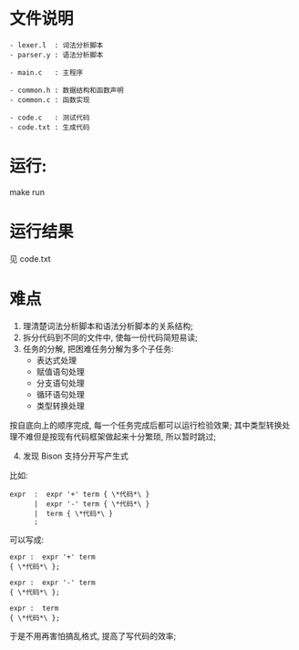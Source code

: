 # 文件说明
```
- lexer.l  : 词法分析脚本
- parser.y : 语法分析脚本

- main.c   : 主程序

- common.h : 数据结构和函数声明
- common.c : 函数实现

- code.c   : 测试代码
- code.txt : 生成代码
```

# 运行:

make run

# 运行结果

见 code.txt

# 难点

1. 理清楚词法分析脚本和语法分析脚本的关系结构;
2. 拆分代码到不同的文件中, 使每一份代码简短易读;
3. 任务的分解, 把困难任务分解为多个子任务:
    - 表达式处理
    - 赋值语句处理
    - 分支语句处理
    - 循环语句处理
    - 类型转换处理

按自底向上的顺序完成, 每一个任务完成后都可以运行检验效果;
其中类型转换处理不难但是按现有代码框架做起来十分繁琐, 所以暂时跳过;


4. 发现 Bison 支持分开写产生式

比如:
```
expr  :  expr '+' term { \*代码*\ }
      |  expr '-' term { \*代码*\ }
      |  term { \*代码*\ }
      ;
```
可以写成:
```
expr :  expr '+' term
{ \*代码*\ };

expr :  expr '-' term
{ \*代码*\ };

expr :  term
{ \*代码*\ };
```
于是不用再害怕搞乱格式, 提高了写代码的效率; 